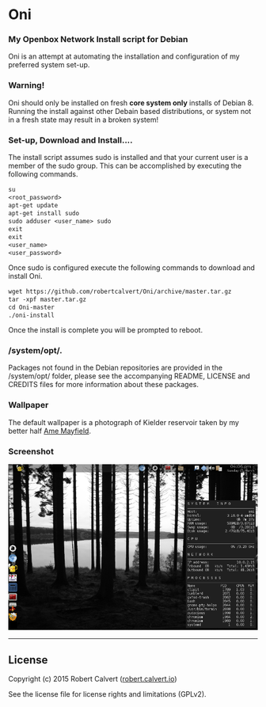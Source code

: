 # Oni

### My Openbox Network Install script for Debian

Oni is an attempt at automating the installation and configuration of my preferred system set-up.

### Warning!

Oni should only be installed on fresh **core system only** installs of Debian 8. Running the install against other Debain based distributions, or system not in a fresh state may result in a broken system!

### Set-up, Download and Install....

The install script assumes sudo is installed and that your current user is a member of the sudo group. This can be accomplished by executing the following commands.

```
su
<root_password>
apt-get update
apt-get install sudo
sudo adduser <user_name> sudo
exit
exit
<user_name>
<user_password>
```

Once sudo is configured execute the following commands to download and install Oni.

```
wget https://github.com/robertcalvert/Oni/archive/master.tar.gz
tar -xpf master.tar.gz
cd Oni-master
./oni-install
```

Once the install is complete you will be prompted to reboot.

### /system/opt/.

Packages not found in the Debian repositories are provided in the /system/opt/ folder, please see the accompanying README, LICENSE and CREDITS files for more information about these packages.

### Wallpaper

The default wallpaper is a photograph of Kielder reservoir taken by my better half [Ame Mayfield].

### Screenshot

![screenshot](SCREENSHOT.png)

---

## License

Copyright (c) 2015 Robert Calvert ([robert.calvert.io])

See the license file for license rights and limitations (GPLv2).

[robert.calvert.io]:http://robert.calvert.io
[Ame Mayfield]:https://ello.co/amemayfield